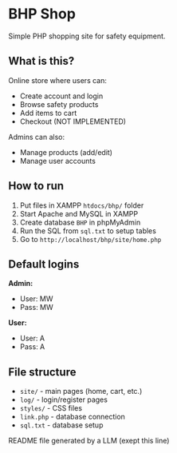 # BHP Shop

Simple PHP shopping site for safety equipment.

## What is this?

Online store where users can:
- Create account and login
- Browse safety products
- Add items to cart
- Checkout (NOT IMPLEMENTED)

Admins can also:
- Manage products (add/edit)
- Manage user accounts

## How to run

1. Put files in XAMPP `htdocs/bhp/` folder
2. Start Apache and MySQL in XAMPP
3. Create database `BHP` in phpMyAdmin
4. Run the SQL from `sql.txt` to setup tables
5. Go to `http://localhost/bhp/site/home.php`

## Default logins

**Admin:**
- User: MW
- Pass: MW

**User:**
- User: A  
- Pass: A

## File structure

- `site/` - main pages (home, cart, etc.)
- `log/` - login/register pages
- `styles/` - CSS files
- `link.php` - database connection
- `sql.txt` - database setup

README file generated by a LLM (exept this line)